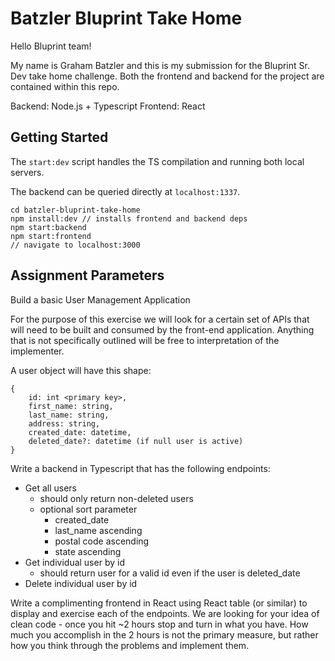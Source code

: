 # Batzler Bluprint Take Home

Hello Bluprint team!

My name is Graham Batzler and this is my submission for the Bluprint Sr. Dev take home challenge. Both the frontend and backend for the project are contained within this repo.

Backend: Node.js + Typescript
Frontend: React

## Getting Started

The `start:dev` script handles the TS compilation and running both local servers.

The backend can be queried directly at `localhost:1337`.

```
cd batzler-bluprint-take-home
npm install:dev // installs frontend and backend deps
npm start:backend
npm start:frontend
// navigate to localhost:3000
```

## Assignment Parameters

Build a basic User Management Application

For the purpose of this exercise we will look for a certain set of APIs that will need to be built and consumed by the front-end application. Anything that is not specifically outlined will be free to interpretation of the implementer.

A user object will have this shape:
```
{
    id: int <primary key>,
    first_name: string,
    last_name: string,
    address: string,
    created_date: datetime,
    deleted_date?: datetime (if null user is active)
}
```

Write a backend in Typescript that has the following endpoints:

* Get all users
    * should only return non-deleted users
    * optional sort parameter
        * created_date
        * last_name ascending
        * postal code ascending
        * state ascending
* Get individual user by id
    * should return user for a valid id even if the user is deleted_date
* Delete individual user by id


Write a complimenting frontend in React using React table (or similar) to display and exercise each of the endpoints. We are looking for your idea of clean code - once you hit ~2 hours stop and turn in what you have. How much you accomplish in the 2 hours is not the primary measure, but rather how you think through the problems and implement them.
